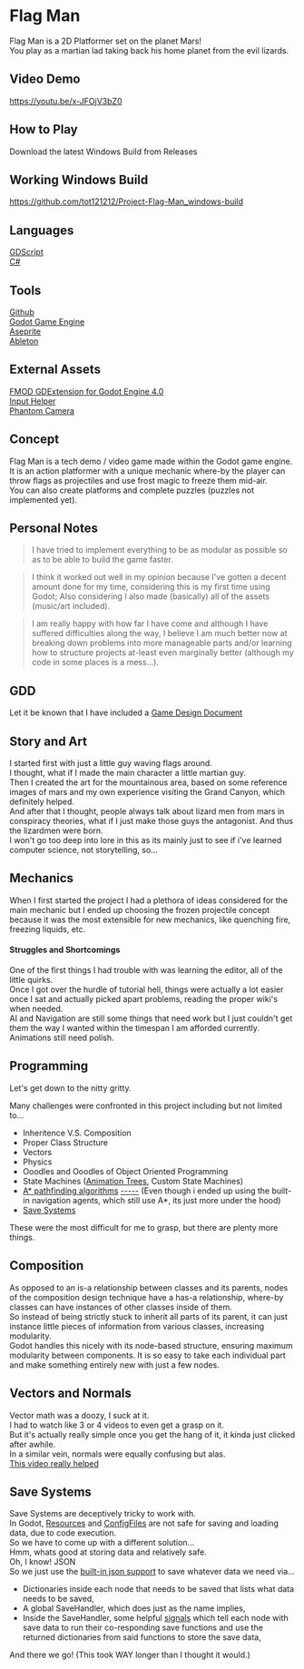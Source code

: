 # Flag Man
Flag Man is a 2D Platformer set on the planet Mars!<br>
You play as a martian lad taking back his home planet from the evil lizards.<br>

## Video Demo
https://youtu.be/x-JFOjV3bZ0

## How to Play
Download the latest Windows Build from Releases

## Working Windows Build
https://github.com/tot121212/Project-Flag-Man_windows-build

## Languages

[GDScript](https://docs.godotengine.org/en/stable/tutorials/scripting/gdscript/gdscript_basics.html)<br>
[C#](https://learn.microsoft.com/en-us/dotnet/csharp/)<br>

## Tools

[Github](https://github.com/)<br>
[Godot Game Engine](https://docs.godotengine.org/en/stable/about/introduction.html)<br>
[Aseprite](https://www.aseprite.org/)<br>
[Ableton](https://www.ableton.com/en/)<br>

## External Assets

[FMOD GDExtension for Godot Engine 4.0](https://github.com/utopia-rise/fmod-gdextension)<br>
[Input Helper](https://github.com/nathanhoad/godot_input_helper)<br>
[Phantom Camera](https://github.com/ramokz/phantom-camera)<br>

## Concept

Flag Man is a tech demo / video game made within the Godot game engine.<br>
It is an action platformer with a unique mechanic where-by the player can throw flags as projectiles and use frost magic to freeze them mid-air.<br> 
You can also create platforms and complete puzzles (puzzles not implemented yet).<br>

## Personal Notes

> I have tried to implement everything to be as modular as possible so as to be able to build the game faster.

> I think it worked out well in my opinion because I've gotten a decent amount done for my time, considering this is my first time using Godot;
Also considering I also made (basically) all of the assets (music/art included).

> I am really happy with how far I have come and although I have suffered difficulties along the way, I believe I am much better now at breaking down problems into more manageable parts and/or learning how to structure projects at-least even marginally better (although my code in some places is a mess...).

## GDD

Let it be known that I have included a [Game Design Document](https://en.wikipedia.org/wiki/Game_design_document)

## Story and Art
I started first with just a little guy waving flags around.<br>
I thought, what if I made the main character a little martian guy.<br>
Then I created the art for the mountainous area, based on some reference images of mars and my own experience visiting the Grand Canyon, which definitely helped.<br>
And after that I thought, people always talk about lizard men from mars in conspiracy theories, what if I just make those guys the antagonist. And thus the lizardmen were born.<br>
I won't go too deep into lore in this as its mainly just to see if i've learned computer science, not storytelling, so...<br>

## Mechanics
When I first started the project I had a plethora of ideas considered for the main mechanic but I ended up choosing the frozen projectile concept because it was the most extensible for new mechanics, like quenching fire, freezing liquids, etc.

#### Struggles and Shortcomings
One of the first things I had trouble with was learning the editor, all of the little quirks.<br>
Once I got over the hurdle of tutorial hell, things were actually a lot easier once I sat and actually picked apart problems, reading the proper wiki's when needed.<br>
AI and Navigation are still some things that need work but I just couldn't get them the way I wanted within the timespan I am afforded currently.<br>
Animations still need polish.<br>

## Programming
Let's get down to the nitty gritty.<br>

Many challenges were confronted in this project including but not limited to...
- Inheritence V.S. Composition
- Proper Class Structure
- Vectors
- Physics
- Ooodles and Ooodles of Object Oriented Programming
- State Machines ([Animation Trees](https://docs.godotengine.org/en/stable/tutorials/animation/animation_tree.html), Custom State Machines)
- [A* pathfinding algorithms](https://docs.godotengine.org/en/stable/classes/class_astar2d.html) [-----](https://www.youtube.com/watch?v=i0x5fj4PqP4) (Even though i ended up using the built-in navigation agents, which still use A*, its just more under the hood)
- [Save Systems](https://docs.godotengine.org/en/stable/tutorials/io/saving_games.html#json-vs-binary-serialization)

These were the most difficult for me to grasp, but there are plenty more things.

## Composition
As opposed to an is-a relationship between classes and its parents, nodes of the composition design technique have a has-a relationship, where-by classes can have instances of other classes inside of them.<br>
So instead of being strictly stuck to inherit all parts of its parent, it can just instance little pieces of information from various classes, increasing modularity.<br>
Godot handles this nicely with its node-based structure, ensuring maximum modularity between components. It is so easy to take each individual part and make something entirely new with just a few nodes.<br>

## Vectors and Normals
Vector math was a doozy, I suck at it.<br>
I had to watch like 3 or 4 videos to even get a grasp on it.<br>
But it's actually really simple once you get the hang of it, it kinda just clicked after awhile.<br>
In a similar vein, normals were equally confusing but alas.<br>
[This video really helped](https://www.youtube.com/watch?v=wgrKs6ItJUs)

## Save Systems
Save Systems are deceptively tricky to work with.<br>
In Godot, [Resources](https://docs.godotengine.org/en/stable/tutorials/scripting/resources.html) and [ConfigFiles](https://docs.godotengine.org/en/stable/classes/class_configfile.html) are not safe for saving and loading data, due to code execution.<br>
So we have to come up with a different solution... <br>
Hmm, whats good at storing data and relatively safe.<br>
Oh, I know! JSON<br>
So we just use the [built-in json support](https://docs.godotengine.org/en/stable/classes/class_json.html) to save whatever data we need via...
- Dictionaries inside each node that needs to be saved that lists what data needs to be saved,
- A global SaveHandler, which does just as the name implies,
- Inside the SaveHandler, some helpful [signals](https://docs.godotengine.org/en/stable/getting_started/step_by_step/signals.html) which tell each node with save data to run their co-responding save functions and use the returned dictionaries from said functions to store the save data,

And there we go!
(This took WAY longer than I thought it would.)
